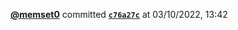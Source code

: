  <a href=https://github.com/memset0><strong>@memset0</strong></a>  committed <a href=https://github.com/memset0/memset0/commit/c76a27cc0b62e5a636bccd55a29917ec5c07ff41><strong><code>c76a27c</code></strong></a>  at 03/10/2022, 13:42 
